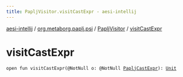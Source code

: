 ```yaml
---
title: PapljVisitor.visitCastExpr - aesi-intellij
---
```


[aesi-intellij](../../index.html) / [org.metaborg.paplj.psi](../index.html) / [PapljVisitor](index.html) / [visitCastExpr](.)

# visitCastExpr

`open fun visitCastExpr(@NotNull o: @NotNull `[`PapljCastExpr`](../-paplj-cast-expr/index.html)`): `[`Unit`](https://kotlinlang.org/api/latest/jvm/stdlib/kotlin/-unit/index.html)